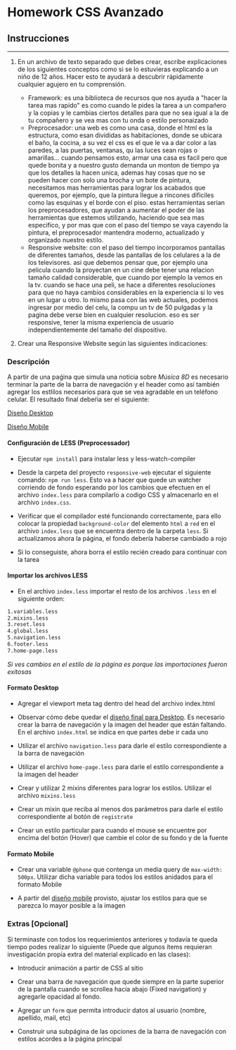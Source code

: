 # Homework CSS Avanzado

## Instrucciones
---
1. En un archivo de texto separado que debes crear, escribe explicaciones de los siguientes conceptos como si se lo estuvieras explicando a un niño de 12 años. Hacer esto te ayudará a descubrir rápidamente cualquier agujero en tu comprensión.

	* Framework: es una biblioteca de recursos que nos ayuda a "hacer la tarea mas rapido" es como cuando le pides la tarea a un compañero y la copias y le cambias ciertos detalles para que no sea igual a la de tu compañero y se vea mas con tu onda o estilo personaizado
	* Preprocesador: una web es como una casa, donde el html es la estructura, como esan divididas as habitaciones, donde se ubicara el baño, la cocina, a su vez el css es el que le va a dar color a las paredes, a las puertas, ventanas, qu las luces sean rojas o amarillas... cuando pensamos esto, armar una casa es facil pero que quede bonita y a nuestro gusto demanda un monton de tiempo ya que los detalles la hacen unica, ademas hay cosas que no se pueden hacer con solo una brocha y un bote de pintura, necesitamos mas herramientas para lograr los acabados que queremos, por ejemplo, que la pintura llegue a rincones dificiles como las esquinas y el borde con el piso. estas herramientas serian los preprocesadores, que ayudan a aumentar el poder de las herramientas que estemos utilizando, haciendo que sea mas especifico, y por mas que con el paso del tiempo se vaya cayendo la pintura, el preprocesador mantendra moderno, actualizado y organizado nuestro estilo.
	* Responsive website: con el paso del tiempo incorporamos pantallas de diferentes tamaños, desde las pantallas de los celulares a la de los televisores. asi que debemos pensar que, por ejemplo una pelicula cuando la proyectan en un cine debe tener una relacion tamaño calidad considerable, que cuando por ejemplo la vemos en la tv. cuando se hace una peli, se hace a diferentes resoluciones para que no haya cambios considerables en la experiencia si lo ves en un lugar u otro. lo mismo pasa con las web actuales, podemos ingresar por medio del celu, la compu un tv de 50 pulgadas y la pagina debe verse bien en cualquier resolucion. eso es ser responsive, tener la misma experiencia de usuario independientemente del tamaño del dispositivo.


2. Crear una Responsive Website según las siguientes indicaciones:

### Descripción

A partir de una paǵina que simula una noticia sobre _Música 8D_ es necesario terminar la parte de la barra de navegación y el header como así también agregar los estlilos necesarios para que se vea agradable en un teléfono celular. El resultado final debeŕia ser el siguiente:

[Diseño Desktop](responsive-web/diseño/home-desktop.png)

[Diseño Mobile](responsive-web/diseño/home-mobile.png)


#### Configuración de LESS (Preprocessador)

* Ejecutar `npm install` para instalar less y less-watch-compiler

* Desde la carpeta del proyecto `responsive-web` ejecutar el siguiente comando: `npm run less`. Esto va a hacer que quede un watcher corriendo de fondo esperando por los cambios que efectuen en el archivo `index.less` para compilarlo a codigo CSS y almacenarlo en el archivo `index.css`.

* Verificar que el compilador esté funcionando correctamente, para ello colocar la propiedad `background-color` del elemento `html` a `red` en el archivo `index.less` que se encuentra dentro de la carpeta `less`. Si actualizamos ahora la página, el fondo debería haberse cambiado a rojo

* Si lo conseguiste, ahora borra el estilo recién creado para continuar con la tarea

#### Importar los archivos LESS

* En el archivo `index.less` importar el resto de los archivos `.less` en el siguiente orden:

```markdown
1.variables.less
2.mixins.less
3.reset.less
4.global.less
5.navigation.less
6.footer.less
7.home-page.less
```

*Si ves cambios en el estilo de la página es porque las importaciones fueron exitosas*


#### Formato Desktop

* Agregar el viewport meta tag dentro del head del archivo index.html

* Observar cómo debe quedar el [diseño final para Desktop](responsive-web/diseño/home-desktop.png). Es necesario crear la barra de navegación y la imagen del header que están faltando. En el archivo `index.html` se indica en que partes debe ir cada uno

* Utilizar el archivo `navigation.less` para darle el estilo correspondiente a la barra de navegación

* Utilizar el archivo `home-page.less` para darle el estilo correspondiente a la imagen del header

* Crear y utilizar 2 mixins diferentes para lograr los estilos. Utilizar el archivo `mixins.less`

* Crear un mixin que reciba al menos dos parámetros para darle el estilo correspondiente al botón de `registrate`

* Crear un estilo particular para cuando el mouse se encuentre por encima del botón (Hover) que cambie el color de su fondo y de la fuente

#### Formato Mobile

* Crear una variable `@phone` que contenga un media query de `max-width: 500px`. Utilizar dicha variable para todos los estilos anidados para el formato Mobile

* A partir del [diseño mobile](responsive-web/diseño/home-mobile.png) provisto, ajustar los estilos para que se parezca lo mayor posible a la imagen

### Extras [Opcional]

Si terminaste con todos los requerimientos anteriores y todavía te queda tiempo podes realizar lo siguiente (Puede que algunos ítems requieran investigación propia extra del material explicado en las clases):

* Introducir animación a partir de CSS al sitio

* Crear una barra de navegación que quede siempre en la parte superior de la pantalla cuando se scrollea hacía abajo (Fixed navigation) y agregarle opacidad al fondo.

* Agregar un `form` que permita introducir datos al usuario (nombre, apellido, mail, etc)

* Construir una subpágina de las opciones de la barra de navegación con estilos acordes a la página principal
